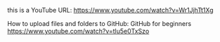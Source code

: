 this is a YouTube URL:
https://www.youtube.com/watch?v=Wr1JjhTt1Xg

How to upload files and folders to GitHub: GitHub for beginners
https://www.youtube.com/watch?v=tlu5e0TxSzo
